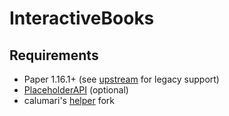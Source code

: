 # InteractiveBooks

## Requirements
* Paper 1.16.1+ (see [upstream](https://github.com/Leonardo-DGS/InteractiveBooks) for legacy support)
* [PlaceholderAPI](https://www.spigotmc.org/resources/placeholderapi.6245/) (optional)
* calumari's [helper](https://github.com/calumari/helper) fork 